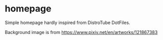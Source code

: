 # homepage

Simple homepage hardly inspired from DistroTube DotFiles.

Background image is from https://www.pixiv.net/en/artworks/121867383
